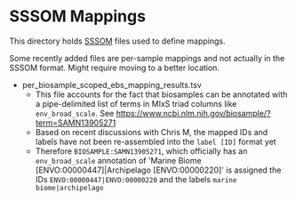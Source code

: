 # SSSOM Mappings
This directory holds [SSSOM](https://github.com/mapping-commons/SSSOM) files used to define mappings.

Some recently added files are per-sample mappings and not actually in the SSSOM format. Might require moving to a better location.
- per_biosample_scoped_ebs_mapping_results.tsv
    - This file accounts for the fact that biosamples can be annotated with a pipe-delimited list of terms in MIxS triad columns like `env_broad_scale`. See https://www.ncbi.nlm.nih.gov/biosample/?term=SAMN13905271
    - Based on recent discussions with Chris M, the mapped IDs and labels have not been re-assembled into the `label [ID]` format yet
    - Therefore `BIOSAMPLE:SAMN13905271`, which officially has an `env_broad_scale` annotation of 'Marine Biome [ENVO:00000447]|Archipelago [ENVO:00000220]' is assigned the IDs `ENVO:00000447|ENVO:00000220` and the labels `marine biome|archipelago`
